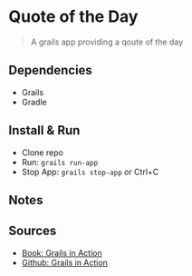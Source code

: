 # Quote of the Day 

> A grails app providing a qoute of the day

## Dependencies

- Grails
- Gradle


## Install & Run

- Clone repo
- Run: `grails run-app`
- Stop App: `grails stop-app` or Ctrl+C

## Notes



## Sources

- [Book: Grails in Action](https://www.manning.com/books/grails-in-action-second-edition)
- [Github: Grails in Action](https://github.com/GrailsInAction/graina2)

